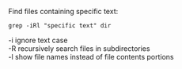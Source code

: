 Find files containing specific text:

```
grep -iRl "specific text" dir
````
-i ignore text case\
-R recursively search files in subdirectories\
-l show file names instead of file contents portions
